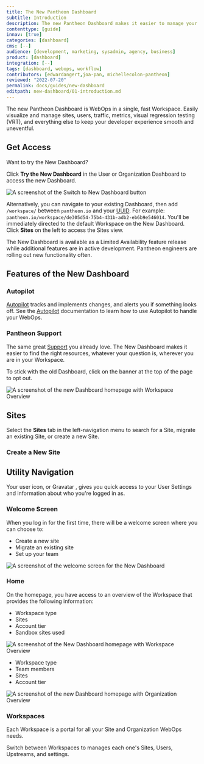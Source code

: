 ```yaml
---
title: The New Pantheon Dashboard
subtitle: Introduction
description: The new Pantheon Dashboard makes it easier to manage your WebOps from one Workspace fast.
contenttype: [guide]
innav: [true]
categories: [dashboard]
cms: [--]
audience: [development, marketing, sysadmin, agency, business]
product: [dashboard]
integration: [--]
tags: [dashboard, webops, workflow]
contributors: [edwardangert,joa-pan, michellecolon-pantheon]
reviewed: "2022-07-20"
permalink: docs/guides/new-dashboard
editpath: new-dashboard/01-introduction.md
---
```


The new Pantheon Dashboard is WebOps in a single, fast Workspace. Easily visualize and manage sites, users, traffic, metrics, visual regression testing (VRT), and everything else to keep your developer experience smooth and uneventful.

## Get Access

Want to try the New Dashboard?

Click **Try the New Dashboard** in the User or Organization Dashboard to access the new Dashboard. 

![A screenshot of the Switch to New Dashboard button](../../../images/dashboard/new-dashboard/try-new-dashboard.png)

Alternatively, you can navigate to your existing Dashboard, then add `/workspace/` between `pantheon.io` and your [UUID](/glossary#uuid). For example: `pantheon.io/workspace/de305d54-75b4-431b-adb2-eb6b9e546014`. You'll be immediately directed to the default Workspace on the New Dashboard. Click **Sites** on the left to access the Sites view.

<Alert title="Limited Availability" type="info" icon="leaf">

The New Dashboard is available as a Limited Availability feature release while additional features are in active development. Pantheon engineers are rolling out new functionality often.

</Alert>

## Features of the New Dashboard

### Autopilot

[Autopilot](https://pantheon.io/autopilot?docs) tracks and implements changes, and alerts you if something looks off. See the [Autopilot](/guides/autopilot) documentation to learn how to use Autopilot to handle your WebOps.

### Pantheon Support

The same great [Support](/guides/support) you already love. The New Dashboard makes it easier to find the right resources, whatever your question is, wherever you are in your Workspace.

To stick with the old Dashboard, click on the banner at the top of the page to opt out.

![A screenshot of the new Dashboard homepage with Workspace Overview](../../../images/dashboard/new-dashboard/revert-to-old-dashboard.png)

## Sites

Select the **Sites** tab in the left-navigation menu to search for a Site, migrate an existing Site, or create a new Site. 

### Create a New Site

<Partial file="create-new-site-new-dash.md" />

## Utility Navigation

Your user icon, or Gravatar <i className="fa fa-user-circle"></i>, gives you quick access to your User Settings and information about who you're logged in as.

### Welcome Screen

When you log in for the first time, there will be a welcome screen where you can choose to:

- Create a new site
- Migrate an existing site
- Set up your team

![A screenshot of the welcome screen for the New Dashboard](../../../images/dashboard/new-dashboard/welcome-screen.png)

### Home

On the homepage, you have access to an overview of the Workspace that provides the following information:

<TabList>

<Tab title="Personal Workspace" id="personal-workspace" active={true}>

* Workspace type
* Sites
* Account tier
* Sandbox sites used 

![A screenshot of the New Dashboard homepage with Workspace Overview](../../../images/dashboard/new-dashboard/workspace-overview.png)

</Tab>

<Tab title="Organization Workspace" id="organization-workspace">

* Workspace type
* Team members
* Sites
* Account tier

![A screenshot of the new Dashboard homepage with Organization Overview](../../../images/dashboard/new-dashboard/organization-overview.png)

</Tab>
</TabList>

### Workspaces

Each Workspace is a portal for all your Site and Organization WebOps needs.

Switch between Workspaces to manages each one's Sites, Users, Upstreams, and settings.